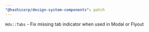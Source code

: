 ```yaml
---
"@hashicorp/design-system-components": patch
---
```


`Hds::Tabs` - Fix missing tab indicator when used in Modal or Flyout
